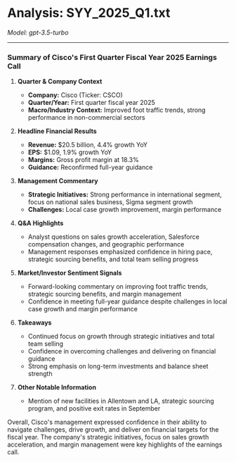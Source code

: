 # Analysis: SYY_2025_Q1.txt

*Model: gpt-3.5-turbo*

---

### Summary of Cisco's First Quarter Fiscal Year 2025 Earnings Call

1. **Quarter & Company Context**
   - **Company:** Cisco (Ticker: CSCO)
   - **Quarter/Year:** First quarter fiscal year 2025
   - **Macro/Industry Context:** Improved foot traffic trends, strong performance in non-commercial sectors

2. **Headline Financial Results**
   - **Revenue:** $20.5 billion, 4.4% growth YoY
   - **EPS:** $1.09, 1.9% growth YoY
   - **Margins:** Gross profit margin at 18.3%
   - **Guidance:** Reconfirmed full-year guidance

3. **Management Commentary**
   - **Strategic Initiatives:** Strong performance in international segment, focus on national sales business, Sigma segment growth
   - **Challenges:** Local case growth improvement, margin performance

4. **Q&A Highlights**
   - Analyst questions on sales growth acceleration, Salesforce compensation changes, and geographic performance
   - Management responses emphasized confidence in hiring pace, strategic sourcing benefits, and total team selling progress

5. **Market/Investor Sentiment Signals**
   - Forward-looking commentary on improving foot traffic trends, strategic sourcing benefits, and margin management
   - Confidence in meeting full-year guidance despite challenges in local case growth and margin performance

6. **Takeaways**
   - Continued focus on growth through strategic initiatives and total team selling
   - Confidence in overcoming challenges and delivering on financial guidance
   - Strong emphasis on long-term investments and balance sheet strength

7. **Other Notable Information**
   - Mention of new facilities in Allentown and LA, strategic sourcing program, and positive exit rates in September

Overall, Cisco's management expressed confidence in their ability to navigate challenges, drive growth, and deliver on financial targets for the fiscal year. The company's strategic initiatives, focus on sales growth acceleration, and margin management were key highlights of the earnings call.